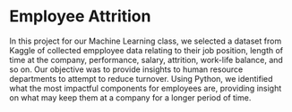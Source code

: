 # Employee Attrition

In this project for our Machine Learning class, we selected a dataset from Kaggle of collected empployee data relating to their job position, length of time at the company, performance, salary, attrition, work-life balance, and so on.
Our objective was to provide insights to human resource departments to attempt to reduce turnover. Using Python, we identified what the most impactful components for employees are, providing insight on what may keep them at a company for a longer period of time. 
